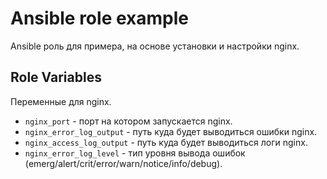 # Ansible role example

Ansible роль для примера, на основе установки и настройки nginx.

## Role Variables

Переменные для nginx.

* `nginx_port` - порт на котором запускается nginx.
* `nginx_error_log_output` - путь куда будет выводиться ошибки nginx.
* `nginx_access_log_output` - путь куда будет выводиться логи nginx.
* `nginx_error_log_level` - тип уровня вывода ошибок (emerg/alert/crit/error/warn/notice/info/debug).
